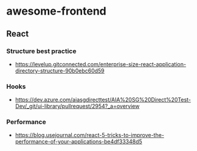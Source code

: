 # awesome-frontend

## React

### Structure best practice

- https://levelup.gitconnected.com/enterprise-size-react-application-directory-structure-90b0ebc60d59

### Hooks

- https://dev.azure.com/aiasgdirecttest/AIA%20SG%20Direct%20Test-Dev/_git/ui-library/pullrequest/2954?_a=overview

### Performance

- https://blog.usejournal.com/react-5-tricks-to-improve-the-performance-of-your-applications-be4df33348d5
